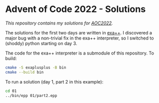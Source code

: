 # Advent of Code 2022 - Solutions

*This repository contains my solutions for [AOC2022](https://adventofcode.com/2022).*

The solutions for the first two days are written in [exa++](https://github.com/njmuggio/exaplusplus).
I discovered a major bug with a non-trivial fix in the exa++ interpreter, so I switched to (shoddy) python starting on day 3.

The code for the exa++ interpreter is a submodule of this repository. To build:

```sh
cmake -S exaplusplus -B bin
cmake --build bin
```

To run a solution (day 1, part 2 in this example):

```sh
cd 01
../bin/epp 01/part2.epp
```
